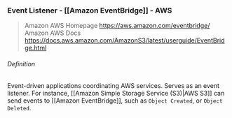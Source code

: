 ### Event Listener - [[Amazon EventBridge]] - AWS
> Amazon AWS Homepage
> https://aws.amazon.com/eventbridge/
> Amazon AWS Docs
> https://docs.aws.amazon.com/AmazonS3/latest/userguide/EventBridge.html

###### Definition
Event-driven applications coordinating AWS services. Serves as an event listener. For instance, [[Amazon Simple Storage Service (S3)|AWS S3]] can send events to [[Amazon EventBridge]], such as `Object Created`, or `Object Deleted`.